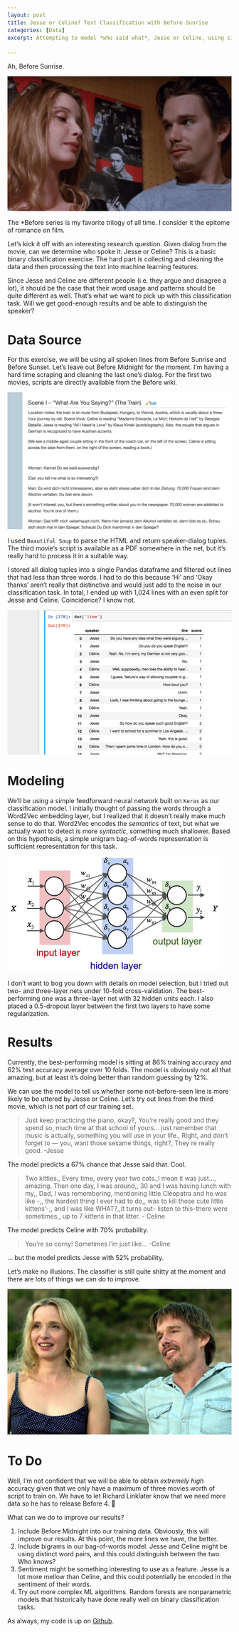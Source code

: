 ```yaml
---
layout: post
title: Jesse or Celine? Text Classification with Before Sunrise
categories: [Data]
excerpt: Attempting to model *who said what*, Jesse or Celine, using simple machine learning and Before Sunrise dialog.

---
```

Ah, Before Sunrise. 

![](/images/20180331/01.png)

The *Before series is my favorite trilogy of all time. I consider it the epitome of romance on film.

Let’s kick it off with an interesting research question. Given dialog from the movie, can we determine who spoke it: Jesse or Celine? This is a basic binary classification exercise. The hard part is collecting and cleaning the data and then processing the text into machine learning features.

Since Jesse and Celine are different people (i.e. they argue and disagree a lot), it should be the case that their word usage and patterns should be quite different as well. That’s what we want to pick up with this classification task. Will we get good-enough results and be able to distinguish the speaker?

# Data Source

For this exercise, we will be using all spoken lines from Before Sunrise and Before Sunset. Let’s leave out Before Midnight for the moment. I’m having a hard time scraping and cleaning the last one’s dialog. For the first two movies, scripts are directly available from the Before wiki.

![](/images/20180331/02.png)

I used `Beautiful Soup` to parse the HTML and return speaker-dialog tuples. The third movie’s script is available as a PDF somewhere in the net, but it’s really hard to process it in a suitable way.

I stored all dialog tuples into a single Pandas dataframe and filtered out lines that had less than three words. I had to do this because ‘Hi’ and ‘Okay thanks’ aren’t really that distinctive and would just add to the noise in our classification task.
In total, I ended up with 1,024 lines with an even split for Jesse and Celine. Coincidence? I know not.

![](/images/20180331/03.png)

# Modeling

We’ll be using a simple feedforward neural network built on `Keras` as our classification model. I initially thought of passing the words through a Word2Vec embedding layer, but I realized that it doesn’t really make much sense to do that. Word2Vec encodes the *semantics* of text, but what we actually want to detect is more *syntactic*, something much shallower. Based on this hypothesis, a simple unigram bag-of-words representation is sufficient representation for this task.

![](/images/20180331/04.png)

I don’t want to bog you down with details on model selection, but I tried out two- and three-layer nets under 10-fold cross-validation. The best-performing one was a three-layer net with 32 hidden units each. I also placed a 0.5-dropout layer between the first two layers to have some regularization.

# Results
Currently, the best-performing model is sitting at 86% training accuracy and 62% test accuracy average over 10 folds. The model is obviously not all that amazing, but at least it’s doing better than random guessing by 12%.

We can use the model to tell us whether some not-before-seen line is more likely to be uttered by Jesse or Celine. Let’s try out lines from the third movie, which is not part of our training set.

> Just keep practicing the piano, okay?, You’re really good and they spend so, much time at that school of yours… just remember that music is actually, something you will use in your life., Right, and don’t forget to — you, want those sesame things, right?, They re really good. -Jesse

The model predicts a 67% chance that Jesse said that. Cool.

> Two kitties., Every time, every year two cats.,I mean it was just…, amazing. Then one day, I was around,, 30 and I was having lunch with my,, Dad, I was remembering, mentioning little Cleopatra and he was like -,, the hardest thing I ever had to do,, was to kill those cute little kittens’-,, and I was like WHAT?,,It turns out– listen to this–there were sometimes,, up to 7 kittens in that litter. - Celine

The model predicts Celine with 70% probability.

> You’re so corny! Sometimes I’m just like... -Celine

... but the model predicts Jesse with 52% probability.

Let’s make no illusions. The classifier is still quite shitty at the moment and there are lots of things we can do to improve.

![](/images/20180331/06.jpeg)

# To Do
Well, I’m not confident that we will be able to obtain *extremely high* accuracy given that we only have a maximum of three movies worth of script to train on. We have to let Richard Linklater know that we need more data so he has to release Before 4. 🙂

What can we do to improve our results?

1. Include Before Midnight into our training data. Obviously, this will improve our results. At this point, the more lines we have, the better.
2. Include bigrams in our bag-of-words model. Jesse and Celine might be using distinct word pairs, and this could distinguish between the two. Who knows?
3. Sentiment might be something interesting to use as a feature. Jesse is a lot more mellow than Celine, and this could potentially be encoded in the sentiment of their words.
4. Try out more complex ML algorithms. Random forests are nonparametric models that historically have done really well on binary classification tasks.

As always, my code is up on [Github](https://github.com/piocalderon/before-analysis).